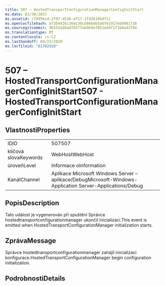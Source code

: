 ```yaml
---
title: 507 – HostedTransportConfigurationManagerConfigInitStart
ms.date: 03/30/2017
ms.assetid: cf8956cd-2f97-4536-af17-1f42618b4f11
ms.openlocfilehash: a73b443bc36dc30cb66beb5a6f41917eb9401736
ms.sourcegitcommit: 9b552addadfb57fab0b9e7852ed4f1f1b8a42f8e
ms.translationtype: MT
ms.contentlocale: cs-CZ
ms.lasthandoff: 04/23/2019
ms.locfileid: "61762928"
---
```

# <a name="507---hostedtransportconfigurationmanagerconfiginitstart"></a><span data-ttu-id="5ceb6-102">507 – HostedTransportConfigurationManagerConfigInitStart</span><span class="sxs-lookup"><span data-stu-id="5ceb6-102">507 - HostedTransportConfigurationManagerConfigInitStart</span></span>
## <a name="properties"></a><span data-ttu-id="5ceb6-103">Vlastnosti</span><span class="sxs-lookup"><span data-stu-id="5ceb6-103">Properties</span></span>  
  
|||  
|-|-|  
|<span data-ttu-id="5ceb6-104">ID</span><span class="sxs-lookup"><span data-stu-id="5ceb6-104">ID</span></span>|<span data-ttu-id="5ceb6-105">507</span><span class="sxs-lookup"><span data-stu-id="5ceb6-105">507</span></span>|  
|<span data-ttu-id="5ceb6-106">klíčová slova</span><span class="sxs-lookup"><span data-stu-id="5ceb6-106">Keywords</span></span>|<span data-ttu-id="5ceb6-107">WebHost</span><span class="sxs-lookup"><span data-stu-id="5ceb6-107">WebHost</span></span>|  
|<span data-ttu-id="5ceb6-108">úroveň</span><span class="sxs-lookup"><span data-stu-id="5ceb6-108">Level</span></span>|<span data-ttu-id="5ceb6-109">Informace o</span><span class="sxs-lookup"><span data-stu-id="5ceb6-109">Information</span></span>|  
|<span data-ttu-id="5ceb6-110">Kanál</span><span class="sxs-lookup"><span data-stu-id="5ceb6-110">Channel</span></span>|<span data-ttu-id="5ceb6-111">Aplikace Microsoft Windows Server – aplikace/Debug</span><span class="sxs-lookup"><span data-stu-id="5ceb6-111">Microsoft-Windows-Application Server-Applications/Debug</span></span>|  
  
## <a name="description"></a><span data-ttu-id="5ceb6-112">Popis</span><span class="sxs-lookup"><span data-stu-id="5ceb6-112">Description</span></span>  
 <span data-ttu-id="5ceb6-113">Tato událost je vygenerován při spuštění Správce hostedtransportconfigurationmanager ukončil inicializaci.</span><span class="sxs-lookup"><span data-stu-id="5ceb6-113">This event is emitted when HostedTransportConfigurationManager initialization starts.</span></span>  
  
## <a name="message"></a><span data-ttu-id="5ceb6-114">Zpráva</span><span class="sxs-lookup"><span data-stu-id="5ceb6-114">Message</span></span>  
 <span data-ttu-id="5ceb6-115">Správce hostedtransportconfigurationmanager zahájil inicializaci konfigurace.</span><span class="sxs-lookup"><span data-stu-id="5ceb6-115">HostedTransportConfigurationManager begin configuration initialization.</span></span>  
  
## <a name="details"></a><span data-ttu-id="5ceb6-116">Podrobnosti</span><span class="sxs-lookup"><span data-stu-id="5ceb6-116">Details</span></span>
